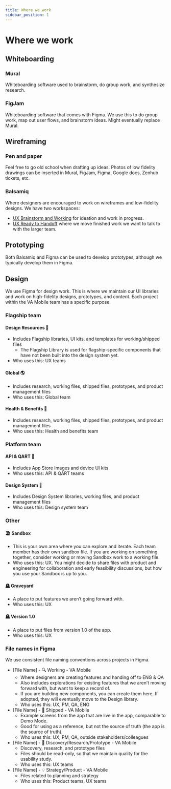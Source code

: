 ```yaml
---
title: Where we work
sidebar_position: 1
---
```


# Where we work

## Whiteboarding 

### Mural
Whiteboarding software used to brainstorm, do group work, and synthesize research.

### FigJam
Whiteboarding software that comes with Figma. We use this to do group work, map out user flows, and brainstorm ideas. Might eventually replace Mural.

## Wireframing

### Pen and paper

Feel free to go old school when drafting up ideas. Photos of low fidelity drawings can be inserted in Mural, FigJam, Figma, Google docs, Zenhub tickets, etc.

### Balsamiq

Where designers are encouraged to work on wireframes and low-fidelity designs. We have two workspaces: 
* [UX Brainstorm and Working](https://balsamiq.cloud/s4uw4la/pnnwuqv) for ideation and work in progress.
* [UX Ready to Handoff](https://balsamiq.cloud/s4uw4la/pa3zodh) where we move finished work we want to talk to with the larger team.

## Prototyping

Both Balsamiq and Figma can be used to develop prototypes, although we typically develop them in Figma.

## Design

We use Figma for design work. This is where we maintain our UI libraries and work on high-fidelity designs, prototypes, and content. Each project within the VA Mobile team has a specific purpose.

### Flagship team

#### Design Resources 🧰
- Includes Flagship libraries, UI kits, and templates for working/shipped files
    - The Flagship Library is used for flagship-specific components that have not been built into the design system yet.
- Who uses this: UX teams

#### Global 🌎
- Includes research, working files, shipped files, prototypes, and product management files
- Who uses this: Global team

#### Health & Benefits 🏥
- Includes research, working files, shipped files, prototypes, and product management files
- Who uses this: Health and benefits team

### Platform team

#### API & QART 🚀
- Includes App Store Images and device UI kits
- Who uses this: API & QART teams

#### Design System 📐
- Includes Design System libraries, working files, and product management files
- Who uses this: Design system team

### Other

#### 🏖 Sandbox
- This is your own area where you can explore and iterate. Each team member has their own sandbox file. If you are working on something together, consider working or moving Sandbox work to a working file.
- Who uses this: UX. You might decide to share files with product and engineering for collaboration and early feasibility discussions, but how you use your Sandbox is up to you.

#### 🪦 Graveyard
- A place to put features we aren’t going forward with. 
- Who uses this: UX

#### 🪦 Version 1.0
- A place to put files from version 1.0 of the app.
- Who uses this: UX

### File names in Figma

We use consistent file naming conventions across projects in Figma.

-  [File Name] - 🔍 Working - VA Mobile
    - Where designers are creating features and handing off to ENG & QA
    - Also includes explorations for existing features that we aren’t moving forward with, but want to keep a record of.
    - If you are building new components, you can create them here. If adopted, they will eventually move to the Design library. 
    - Who uses this: UX, PM, QA, ENG
- [File Name] - 🚢 Shipped - VA Mobile
    - Example screens from the app that are live in the app, comparable to Demo Mode.
    - Good for using as a reference, but not the source of truth (the app is the source of truth).
    - Who uses this: UX, PM, QA, outside stakeholders/colleagues
- [File Name] - 🧪 Discovery/Research/Prototype - VA Mobile
    - Discovery, research, and prototype files
    - Files should be read-only, so that we maintain quality for the usability study.
    - Who uses this: UX teams
- [File Name] - 💡 Strategy/Product - VA Mobile
    - Files related to planning and strategy
    - Who uses this: Product teams, UX teams